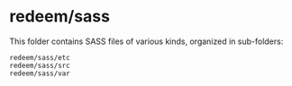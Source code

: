 # redeem/sass

This folder contains SASS files of various kinds, organized in sub-folders:

    redeem/sass/etc
    redeem/sass/src
    redeem/sass/var
